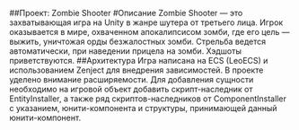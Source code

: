 ##Проект: Zombie Shooter
#Описание
Zombie Shooter — это захватывающая игра на Unity в жанре шутера от третьего лица. Игрок оказывается в мире, охваченном апокалипсисом зомби, где его цель — выжить, уничтожая орды безжалостных зомби. Стрельба ведется автоматически, при наведении прицела на зомби. Хэдшоты приветствуются.
##Архитектура
Игра написана на ECS (LeoECS) и использованием Zenject для внедрения зависимостей.
В проекте уделено внимание расширяемости. Для добавления сущности необходимо на игровой объект добавить скрипт-наследник от EntityInstaller, а также ряд скриптов-наследников от ComponentInstaller с указанием, юнити-компонента и структуры, принимающей данный юнити-компонент. 
